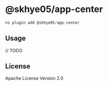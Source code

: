 # @skhye05/app-center

```javascript
ns plugin add @skhye05/app-center
```

## Usage

// TODO

## License

Apache License Version 2.0
